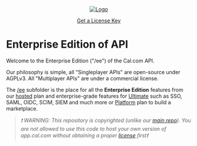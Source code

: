 <!-- PROJECT LOGO -->
<div align="center">
  <a href="https://cal.com/enterprise">
    <img src="https://user-images.githubusercontent.com/8019099/133430653-24422d2a-3c8d-4052-9ad6-0580597151ee.png" alt="Logo">
  </a>
  
  <a href="https://console.cal.com/">Get a License Key</a>
</div>

# Enterprise Edition of API

Welcome to the Enterprise Edition ("/ee") of the Cal.com API.

Our philosophy is simple, all "Singleplayer APIs" are open-source under AGPLv3. All "Multiplayer APIs" are under a commercial license.

The [/ee](https://github.com/calcom/cal.com/tree/main/apps/api/v2/ee) subfolder is the place for all the **Enterprise Edition** features from our [hosted](https://cal.com/pricing) plan and enterprise-grade features for [Ultimate](https://cal.com/emterprise) such as SSO, SAML, OIDC, SCIM, SIEM and much more or [Platform](https://cal.com/platform) plan to build a marketplace.

> _❗ WARNING: This repository is copyrighted (unlike our [main repo](https://github.com/calcom/cal.com)). You are not allowed to use this code to host your own version of app.cal.com without obtaining a proper [license](https://console.cal.com/) first❗_
